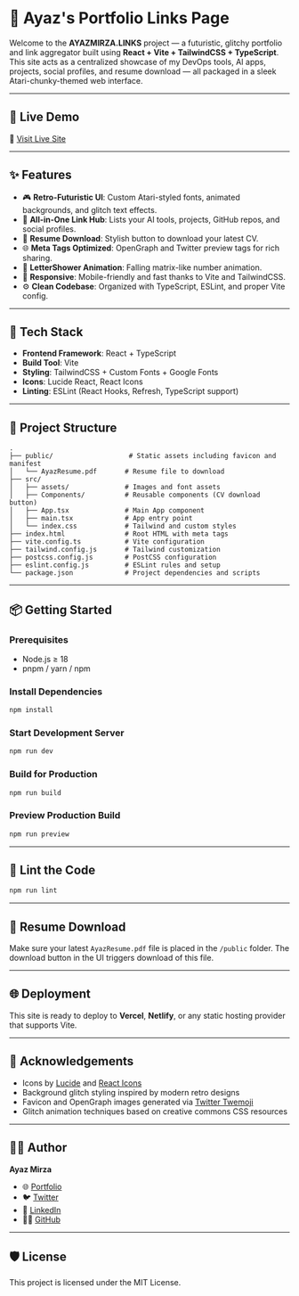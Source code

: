 # 🔗 Ayaz's Portfolio Links Page

Welcome to the **AYAZMIRZA.LINKS** project — a futuristic, glitchy portfolio and link aggregator built using **React + Vite + TailwindCSS + TypeScript**. This site acts as a centralized showcase of my DevOps tools, AI apps, projects, social profiles, and resume download — all packaged in a sleek Atari-chunky-themed web interface.

---

## 🚀 Live Demo

🔗 [Visit Live Site](https://linkstoayaz.vercel.app)

---

## ✨ Features

- 🎮 **Retro-Futuristic UI**: Custom Atari-styled fonts, animated backgrounds, and glitch text effects.
- 📂 **All-in-One Link Hub**: Lists your AI tools, projects, GitHub repos, and social profiles.
- 📄 **Resume Download**: Stylish button to download your latest CV.
- 🌐 **Meta Tags Optimized**: OpenGraph and Twitter preview tags for rich sharing.
- 🧠 **LetterShower Animation**: Falling matrix-like number animation.
- 🧰 **Responsive**: Mobile-friendly and fast thanks to Vite and TailwindCSS.
- ⚙️ **Clean Codebase**: Organized with TypeScript, ESLint, and proper Vite config.

---

## 🧹 Tech Stack

- **Frontend Framework**: React + TypeScript
- **Build Tool**: Vite
- **Styling**: TailwindCSS + Custom Fonts + Google Fonts
- **Icons**: Lucide React, React Icons
- **Linting**: ESLint (React Hooks, Refresh, TypeScript support)

---

## 📁 Project Structure

```
.
├── public/                   # Static assets including favicon and manifest
│   └── AyazResume.pdf       # Resume file to download
├── src/
│   ├── assets/              # Images and font assets
│   ├── Components/          # Reusable components (CV download button)
│   ├── App.tsx              # Main App component
│   ├── main.tsx             # App entry point
│   └── index.css            # Tailwind and custom styles
├── index.html               # Root HTML with meta tags
├── vite.config.ts           # Vite configuration
├── tailwind.config.js       # Tailwind customization
├── postcss.config.js        # PostCSS configuration
├── eslint.config.js         # ESLint rules and setup
└── package.json             # Project dependencies and scripts
```

---

## 📦 Getting Started

### Prerequisites

- Node.js ≥ 18
- pnpm / yarn / npm

### Install Dependencies

```bash
npm install
```

### Start Development Server

```bash
npm run dev
```

### Build for Production

```bash
npm run build
```

### Preview Production Build

```bash
npm run preview
```

---

## 🧹 Lint the Code

```bash
npm run lint
```

---

## 📄 Resume Download

Make sure your latest `AyazResume.pdf` file is placed in the `/public` folder. The download button in the UI triggers download of this file.

---

## 🌐 Deployment

This site is ready to deploy to **Vercel**, **Netlify**, or any static hosting provider that supports Vite.

---

## 🧐 Acknowledgements

- Icons by [Lucide](https://lucide.dev) and [React Icons](https://react-icons.github.io)
- Background glitch styling inspired by modern retro designs
- Favicon and OpenGraph images generated via [Twitter Twemoji](https://github.com/twitter/twemoji)
- Glitch animation techniques based on creative commons CSS resources

---

## 👨‍💻 Author

**Ayaz Mirza**

- 🌐 [Portfolio](https://ayazmirza.vercel.app)
- 🐦 [Twitter](https://twitter.com/ayazmirza54)
- 💼 [LinkedIn](https://linkedin.com/in/ayazmirza54)
- 👨‍💻 [GitHub](https://github.com/ayazmirza54)

---

## 🛡️ License

This project is licensed under the MIT License.


